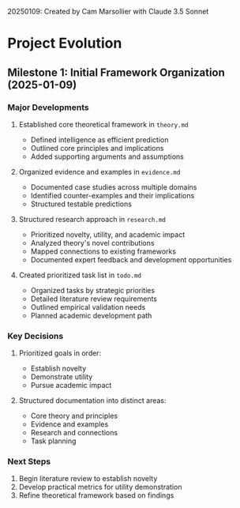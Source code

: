 20250109: Created by Cam Marsollier with Claude 3.5 Sonnet

# Project Evolution

## Milestone 1: Initial Framework Organization (2025-01-09)

### Major Developments
1. Established core theoretical framework in `theory.md`
   - Defined intelligence as efficient prediction
   - Outlined core principles and implications
   - Added supporting arguments and assumptions

2. Organized evidence and examples in `evidence.md`
   - Documented case studies across multiple domains
   - Identified counter-examples and their implications
   - Structured testable predictions

3. Structured research approach in `research.md`
   - Prioritized novelty, utility, and academic impact
   - Analyzed theory's novel contributions
   - Mapped connections to existing frameworks
   - Documented expert feedback and development opportunities

4. Created prioritized task list in `todo.md`
   - Organized tasks by strategic priorities
   - Detailed literature review requirements
   - Outlined empirical validation needs
   - Planned academic development path

### Key Decisions
1. Prioritized goals in order:
   - Establish novelty
   - Demonstrate utility
   - Pursue academic impact

2. Structured documentation into distinct areas:
   - Core theory and principles
   - Evidence and examples
   - Research and connections
   - Task planning

### Next Steps
1. Begin literature review to establish novelty
2. Develop practical metrics for utility demonstration
3. Refine theoretical framework based on findings 